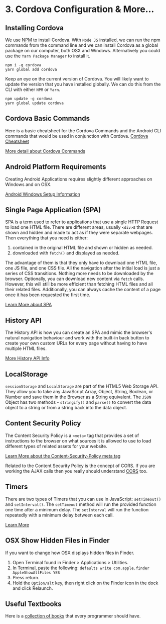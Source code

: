 # 3. Cordova Configuration & More...

## Installing Cordova

We use [NPM](https://npmjs.com) to install Cordova. With `Node JS` installed, we can run the npm commands from the command line and we can install Cordova as a global package on our computer, both OSX and Windows. Alternatively you could use the `Yarn Package Manager` to install it.

```
npm i -g cordova
yarn global add cordova
```

Keep an eye on the current version of Cordova. You will likely want to update the version that you have installed globally. We can do this from the CLI with either `NPM` or `Yarn`.

```
npm update -g cordova
yarn global update cordova
```

## Cordova Basic Commands

Here is a basic cheatsheet for the Cordova Commands and the Android CLI commands that would be used in conjunction with Cordova. [Cordova Cheatsheet](https://codepen.io/mad-d/pen/OPPyOw)

[More detail about Cordova Commands](./cordova-commands.md)


## Android Platform Requirements

Creating Android Applications requires slightly different approaches on Windows and on OSX.

[Android Windows Setup Information](./android.md)


## Single Page Application (SPA)

SPA is a term used to refer to applications that use a single HTTP Request to load one HTML file. There are different areas, usually `<div>`s that are shown and hidden and made to act as if they were separate webpages. Then everything that you need is either:

1. contained in the original HTML file and shown or hidden as needed.
2. downloaded with `fetch()` and displayed as needed.

The advantage of them is that they only have to download one HTML file, one JS file, and one CSS file. All the navigation after the initial load is just a series of CSS transitions. Nothing more needs to be downloaded by the browser. Optionally, you can download new content via `fetch` calls. However, this will still be more efficient than fetching HTML files and all their related files. Additionally, you can always cache the content of a page once it has been requested the first time.


<YouTube
    title="Single Page Applications"
    url="https://www.youtube.com/embed/wlVmmsMD28w"
/>

[Learn More about SPA](./spa.md)


## History API

The History API is how you can create an SPA and mimic the browser's natural navigation behaviour and work with the built-in back button to create your own custom URLs for every page without having to have multiple HTML files.

[More History API Info](./history.md)


## LocalStorage

`sessionStorage` and `LocalStorage` are part of the HTML5 Web Storage API. They allow you to take any JavaScript Array, Object, String, Boolean, or Number and save them in the Browser as a String equivalent. The `JSON` Object has two methods - `stringify()` and `parse()` to convert the data object to a string or from a string back into the data object.

<YouTube
    title="Web Storage API"
    url="https://www.youtube.com/embed/hOCYNdgsUfs"
/>

<YouTube
    title="Caching Data with LocalStorage"
    url="https://www.youtube.com/embed/fe6rCk7a6u0"
/>


## Content Security Policy

The Content Security Policy is a `<meta>` tag that provides a set of instructions to the browser on what sources it is allowed to use to load different types of related assets for your website.

[Learn More about the Content-Security-Policy meta tag](./csp.md)

Related to the Content Security Policy is the concept of CORS. If you are working the AJAX calls then you really should understand [CORS](./cors.md) too.

## Timers

There are two types of Timers that you can use in JavaScript: `setTimeout()` and `setInterval()`. The `setTimeout` method will run the provided function one time after a minimum delay. The `setInterval` will run the function repeatedly with a minimum delay between each call.

[Learn More](./timers.md)


## OSX Show Hidden Files in Finder

If you want to change how OSX displays hidden files in Finder.

1. Open Terminal found in Finder > Applications > Utilities.
2. In Terminal, paste the following: `defaults write com.apple.finder AppleShowAllFiles YES` 
3. Press return.
4. Hold the `Option/alt` key, then right click on the Finder icon in the dock and click Relaunch.

<YouTube
    title="Show Hidden Files"
    url="https://www.youtube.com/embed/Gky4lD8yNJE"
/>
 
## Useful Textbooks

Here is a [collection of books](./orly.md) that every programmer should have.